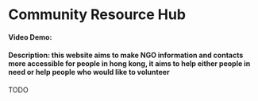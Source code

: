 # Community Resource Hub
#### Video Demo:  <URL HERE>
#### Description: this website aims to make NGO information and contacts more accessible for people in hong kong, it aims to help either people in need or help people who would like to volunteer
TODO
